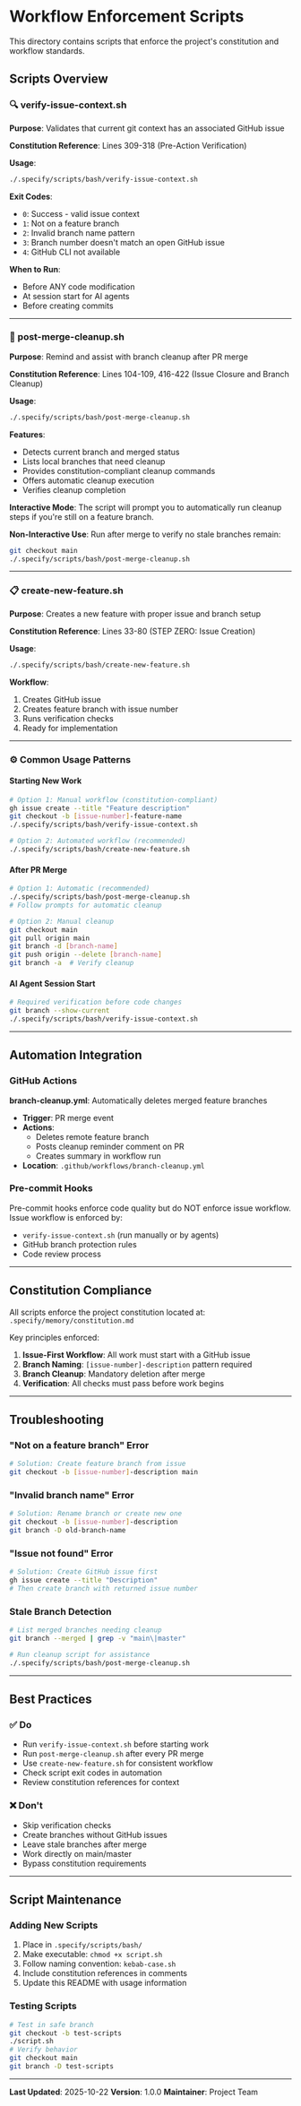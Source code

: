 # Workflow Enforcement Scripts

This directory contains scripts that enforce the project's constitution and workflow standards.

## Scripts Overview

### 🔍 verify-issue-context.sh

**Purpose**: Validates that current git context has an associated GitHub issue

**Constitution Reference**: Lines 309-318 (Pre-Action Verification)

**Usage**:
```bash
./.specify/scripts/bash/verify-issue-context.sh
```

**Exit Codes**:
- `0`: Success - valid issue context
- `1`: Not on a feature branch
- `2`: Invalid branch name pattern
- `3`: Branch number doesn't match an open GitHub issue
- `4`: GitHub CLI not available

**When to Run**:
- Before ANY code modification
- At session start for AI agents
- Before creating commits

---

### 🎉 post-merge-cleanup.sh

**Purpose**: Remind and assist with branch cleanup after PR merge

**Constitution Reference**: Lines 104-109, 416-422 (Issue Closure and Branch Cleanup)

**Usage**:
```bash
./.specify/scripts/bash/post-merge-cleanup.sh
```

**Features**:
- Detects current branch and merged status
- Lists local branches that need cleanup
- Provides constitution-compliant cleanup commands
- Offers automatic cleanup execution
- Verifies cleanup completion

**Interactive Mode**:
The script will prompt you to automatically run cleanup steps if you're still on a feature branch.

**Non-Interactive Use**:
Run after merge to verify no stale branches remain:
```bash
git checkout main
./.specify/scripts/bash/post-merge-cleanup.sh
```

---

### 📋 create-new-feature.sh

**Purpose**: Creates a new feature with proper issue and branch setup

**Constitution Reference**: Lines 33-80 (STEP ZERO: Issue Creation)

**Usage**:
```bash
./.specify/scripts/bash/create-new-feature.sh
```

**Workflow**:
1. Creates GitHub issue
2. Creates feature branch with issue number
3. Runs verification checks
4. Ready for implementation

---

### ⚙️ Common Usage Patterns

#### Starting New Work
```bash
# Option 1: Manual workflow (constitution-compliant)
gh issue create --title "Feature description"
git checkout -b [issue-number]-feature-name
./.specify/scripts/bash/verify-issue-context.sh

# Option 2: Automated workflow (recommended)
./.specify/scripts/bash/create-new-feature.sh
```

#### After PR Merge
```bash
# Option 1: Automatic (recommended)
./.specify/scripts/bash/post-merge-cleanup.sh
# Follow prompts for automatic cleanup

# Option 2: Manual cleanup
git checkout main
git pull origin main
git branch -d [branch-name]
git push origin --delete [branch-name]
git branch -a  # Verify cleanup
```

#### AI Agent Session Start
```bash
# Required verification before code changes
git branch --show-current
./.specify/scripts/bash/verify-issue-context.sh
```

---

## Automation Integration

### GitHub Actions

**branch-cleanup.yml**: Automatically deletes merged feature branches

- **Trigger**: PR merge event
- **Actions**:
  - Deletes remote feature branch
  - Posts cleanup reminder comment on PR
  - Creates summary in workflow run
- **Location**: `.github/workflows/branch-cleanup.yml`

### Pre-commit Hooks

Pre-commit hooks enforce code quality but do NOT enforce issue workflow. Issue workflow is enforced by:
- `verify-issue-context.sh` (run manually or by agents)
- GitHub branch protection rules
- Code review process

---

## Constitution Compliance

All scripts enforce the project constitution located at:
`.specify/memory/constitution.md`

Key principles enforced:
1. **Issue-First Workflow**: All work must start with a GitHub issue
2. **Branch Naming**: `[issue-number]-description` pattern required
3. **Branch Cleanup**: Mandatory deletion after merge
4. **Verification**: All checks must pass before work begins

---

## Troubleshooting

### "Not on a feature branch" Error
```bash
# Solution: Create feature branch from issue
git checkout -b [issue-number]-description main
```

### "Invalid branch name" Error
```bash
# Solution: Rename branch or create new one
git checkout -b [issue-number]-description
git branch -D old-branch-name
```

### "Issue not found" Error
```bash
# Solution: Create GitHub issue first
gh issue create --title "Description"
# Then create branch with returned issue number
```

### Stale Branch Detection
```bash
# List merged branches needing cleanup
git branch --merged | grep -v "main\|master"

# Run cleanup script for assistance
./.specify/scripts/bash/post-merge-cleanup.sh
```

---

## Best Practices

### ✅ Do
- Run `verify-issue-context.sh` before starting work
- Run `post-merge-cleanup.sh` after every PR merge
- Use `create-new-feature.sh` for consistent workflow
- Check script exit codes in automation
- Review constitution references for context

### ❌ Don't
- Skip verification checks
- Create branches without GitHub issues
- Leave stale branches after merge
- Work directly on main/master
- Bypass constitution requirements

---

## Script Maintenance

### Adding New Scripts
1. Place in `.specify/scripts/bash/`
2. Make executable: `chmod +x script.sh`
3. Follow naming convention: `kebab-case.sh`
4. Include constitution references in comments
5. Update this README with usage information

### Testing Scripts
```bash
# Test in safe branch
git checkout -b test-scripts
./script.sh
# Verify behavior
git checkout main
git branch -D test-scripts
```

---

**Last Updated**: 2025-10-22
**Version**: 1.0.0
**Maintainer**: Project Team
